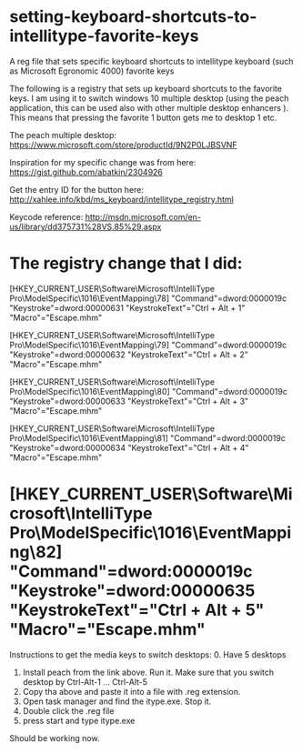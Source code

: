 # setting-keyboard-shortcuts-to-intellitype-favorite-keys
A reg file that sets specific keyboard shortcuts to intellitype keyboard (such as Microsoft Egronomic 4000) favorite keys 

The following is a registry that sets up keyboard shortcuts to the favorite keys.
I am using it to switch windows 10 multiple desktop (using the peach application, this can be used also with other multiple desktop enhancers ). This means that pressing the favorite 1 button gets me to desktop 1 etc.

The peach multiple desktop:
https://www.microsoft.com/store/productId/9N2P0LJBSVNF

Inspiration for my specific change was from here:
https://gist.github.com/abatkin/2304926

Get the entry ID for the button here:
http://xahlee.info/kbd/ms_keyboard/intellitype_registry.html

Keycode reference: http://msdn.microsoft.com/en-us/library/dd375731%28VS.85%29.aspx


The registry change that I did:
===============================================================================================

[HKEY_CURRENT_USER\Software\Microsoft\IntelliType Pro\ModelSpecific\1016\EventMapping\78]
"Command"=dword:0000019c
"Keystroke"=dword:00000631
"KeystrokeText"="Ctrl + Alt + 1"
"Macro"="Escape.mhm"

[HKEY_CURRENT_USER\Software\Microsoft\IntelliType Pro\ModelSpecific\1016\EventMapping\79]
"Command"=dword:0000019c
"Keystroke"=dword:00000632
"KeystrokeText"="Ctrl + Alt + 2"
"Macro"="Escape.mhm"

[HKEY_CURRENT_USER\Software\Microsoft\IntelliType Pro\ModelSpecific\1016\EventMapping\80]
"Command"=dword:0000019c
"Keystroke"=dword:00000633
"KeystrokeText"="Ctrl + Alt + 3"
"Macro"="Escape.mhm"

[HKEY_CURRENT_USER\Software\Microsoft\IntelliType Pro\ModelSpecific\1016\EventMapping\81]
"Command"=dword:0000019c
"Keystroke"=dword:00000634
"KeystrokeText"="Ctrl + Alt + 4"
"Macro"="Escape.mhm"

[HKEY_CURRENT_USER\Software\Microsoft\IntelliType Pro\ModelSpecific\1016\EventMapping\82]
"Command"=dword:0000019c
"Keystroke"=dword:00000635
"KeystrokeText"="Ctrl + Alt + 5"
"Macro"="Escape.mhm"
===============================================================================================
Instructions to get the media keys to switch desktops:
0. Have 5 desktops
1. Install peach from the link above. Run it. Make sure that you switch desktop by Ctrl-Alt-1 ... Ctrl-Alt-5
2. Copy tha above and paste it into a file with .reg extension.
3. Open task manager and find the itype.exe. Stop it.
4. Double click the .reg file
5. press start and type itype.exe

Should be working now.





